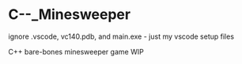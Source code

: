 # C--_Minesweeper

ignore .vscode, vc140.pdb, and main.exe - just my vscode setup files

C++ bare-bones minesweeper game WIP
